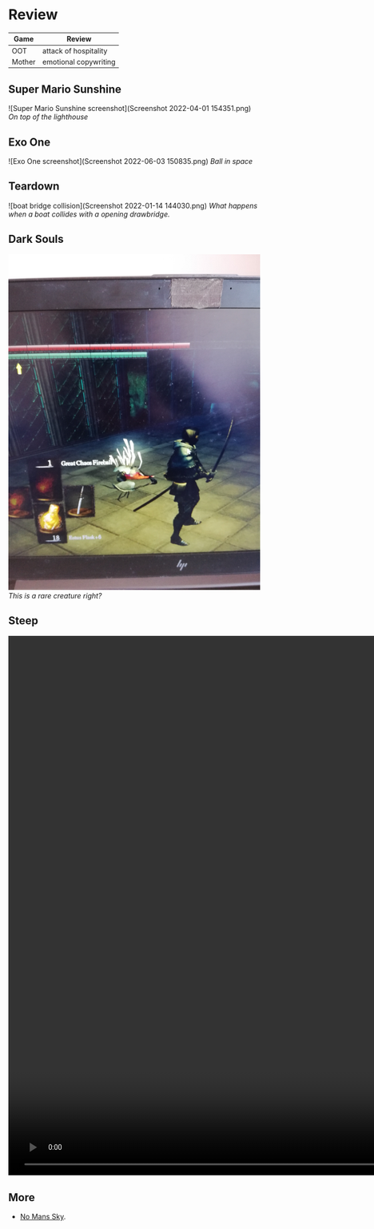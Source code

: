 # Review

Game | Review
---  |---
OOT | attack of hospitality
Mother | emotional copywriting

## Super Mario Sunshine
![Super Mario Sunshine screenshot](Screenshot 2022-04-01 154351.png)
*On top of the lighthouse*

## Exo One
![Exo One screenshot](Screenshot 2022-06-03 150835.png)
*Ball in space*

## Teardown
![boat bridge collision](Screenshot 2022-01-14 144030.png)
*What happens when a boat collides with a opening drawbridge.*

## Dark Souls
![rare creature](IMG_20200313_141218.jpg)
*This is a rare creature right?*

## Steep
<video autoplay loop muted playsinline width=1920/2 height=1080/2 onclick="if (this.paused) this.play(); else this.pause();" >
<source src="Steep 2021-06-16 22-34-11_Trim.mp4" type=video/mp4>
</video>

## More
- [No Mans Sky](no_mans_sky).
